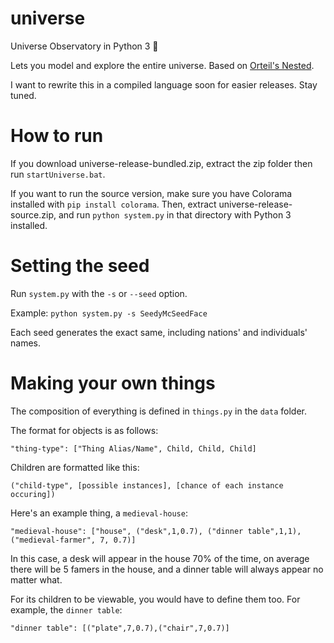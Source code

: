 # universe
Universe Observatory in Python 3 🌌

Lets you model and explore the entire universe. Based on [Orteil's Nested](http://orteil.dashnet.org/nested).

I want to rewrite this in a compiled language soon for easier releases. Stay tuned.

# How to run

If you download universe-release-bundled.zip, extract the zip folder then run `startUniverse.bat`.

If you want to run the source version, make sure you have Colorama installed with `pip install colorama`.
Then, extract universe-release-source.zip, and run `python system.py` in that directory with Python 3 installed.

# Setting the seed

Run `system.py` with the `-s` or `--seed` option.

Example: `python system.py -s SeedyMcSeedFace`

Each seed generates the exact same, including nations' and individuals' names.

# Making your own things

The composition of everything is defined in `things.py` in the `data` folder.

The format for objects is as follows:

`"thing-type": ["Thing Alias/Name", Child, Child, Child]`

Children are formatted like this:

`("child-type", [possible instances], [chance of each instance occuring])`

Here's an example thing, a `medieval-house`:

`"medieval-house": ["house", ("desk",1,0.7), ("dinner table",1,1),("medieval-farmer", 7, 0.7)]`

In this case, a desk will appear in the house 70% of the time, on average there will be 5 famers in the house, and a dinner table will always appear no matter what.

For its children to be viewable, you would have to define them too. For example, the `dinner table`:

`"dinner table": [("plate",7,0.7),("chair",7,0.7)]`
